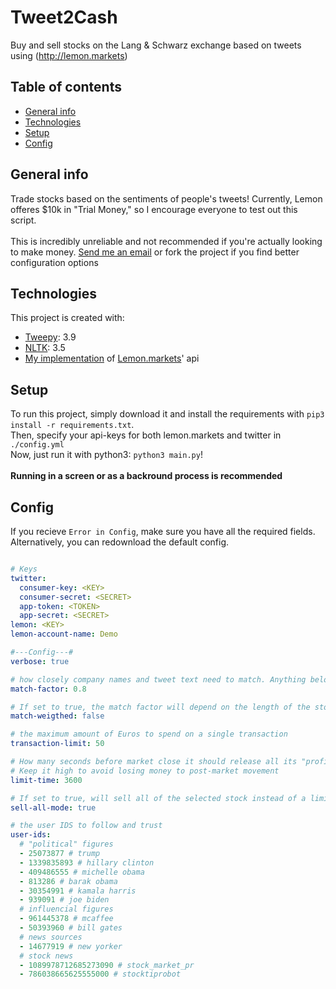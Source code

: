 # Tweet2Cash
 Buy and sell stocks on the Lang & Schwarz exchange based on tweets using (http://lemon.markets)

## Table of contents
* [General info](#general-info)
* [Technologies](#technologies)
* [Setup](#setup)
* [Config](#config)

## General info
Trade stocks based on the sentiments of people's tweets! Currently, Lemon offeres $10k in "Trial Money," so I encourage everyone to test out this script. <br><br>
This is incredibly unreliable and not recommended if you're actually looking to make money. [Send me an email](mailto:contact@leibmann.org) or fork the project if you find better configuration options
	
## Technologies
This project is created with:
* [Tweepy](https://pypi.org/project/tweepy/): 3.9
* [NLTK](https://www.nltk.org/): 3.5
* [My implementation](https://github.com/Pop101/Lemon) of [Lemon.markets](http://lemon.markets)' api
	
## Setup
To run this project, simply download it and install the requirements with `pip3 install -r requirements.txt`. <br>
Then, specify your api-keys for both lemon.markets and twitter in `./config.yml` <br>
Now, just run it with python3: `python3 main.py`! <br><br>
<b>Running in a screen or as a backround process is recommended</b>

## Config
If you recieve `Error in Config`, make sure you have all the required fields. Alternatively, you can redownload the default config.
```yml

# Keys
twitter:
  consumer-key: <KEY>
  consumer-secret: <SECRET>
  app-token: <TOKEN>
  app-secret: <SECRET>
lemon: <KEY>
lemon-account-name: Demo

#---Config---#
verbose: true

# how closely company names and tweet text need to match. Anything below 1.4 is fine.
match-factor: 0.8

# If set to true, the match factor will depend on the length of the stock's name. A value of 4-6 is fine for this
match-weigthed: false

# the maximum amount of Euros to spend on a single transaction
transaction-limit: 50

# How many seconds before market close it should release all its "profit orders."
# Keep it high to avoid losing money to post-market movement
limit-time: 3600

# If set to true, will sell all of the selected stock instead of a limited number
sell-all-mode: true

# the user IDS to follow and trust
user-ids:
  # "political" figures
  - 25073877 # trump
  - 1339835893 # hillary clinton
  - 409486555 # michelle obama
  - 813286 # barak obama
  - 30354991 # kamala harris
  - 939091 # joe biden
  # influencial figures
  - 961445378 # mcaffee
  - 50393960 # bill gates
  # news sources
  - 14677919 # new yorker
  # stock news
  - 1089978712685273090 # stock_market_pr
  - 786038665625555000 # stocktiprobot
```
